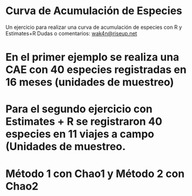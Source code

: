# Curva de Acumulación de Especies

Un ejercicio para realizar una curva de acumulación de especies con R y Estimates+R
Dudas o comentarios: wak4n@riseup.net    

# En el primer ejemplo se realiza una CAE con 40 especies registradas en 16 meses (unidades de muestreo)

# Para el segundo ejercicio con Estimates + R se registraron 40 especies en 11 viajes a campo (Unidades de muestreo.
# Método 1 con Chao1 y Método 2 con Chao2


